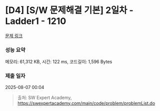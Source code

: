 # [D4] [S/W 문제해결 기본] 2일차 - Ladder1 - 1210 

[문제 링크](https://swexpertacademy.com/main/code/problem/problemDetail.do?contestProbId=AV14ABYKADACFAYh) 

### 성능 요약

메모리: 61,312 KB, 시간: 122 ms, 코드길이: 1,596 Bytes

### 제출 일자

2025-08-07 00:04



> 출처: SW Expert Academy, https://swexpertacademy.com/main/code/problem/problemList.do